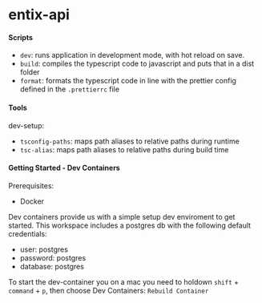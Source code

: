 # entix-api

#### Scripts

- `dev`: runs application in development mode, with hot reload on save.
- `build`: compiles the typescript code to javascript and puts that in a dist folder
- `format`: formats the typescript code in line with the prettier config defined in the `.prettierrc` file

#### Tools

dev-setup:

- `tsconfig-paths`: maps path aliases to relative paths during runtime
- `tsc-alias`: maps path aliases to relative paths during build time

#### Getting Started - Dev Containers

Prerequisites:

- Docker

Dev containers provide us with a simple setup dev enviroment to get started. This workspace includes a postgres db with the following default credentials:

- user: postgres
- password: postgres
- database: postgres

To start the dev-container you on a mac you need to holdown `shift` + `command` + `p`, then choose Dev Containers: `Rebuild Container`
